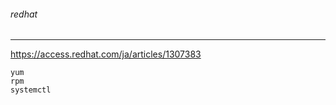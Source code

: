 ###### redhat
---
https://access.redhat.com/ja/articles/1307383



```
yum
rpm
systemctl

```

```
```

```
```


```
```

```
```

```
```


```
```

```
```

```
```


```
```

```
```

```
```


```
```

```
```

```
```


```
```

```
```

```
```



